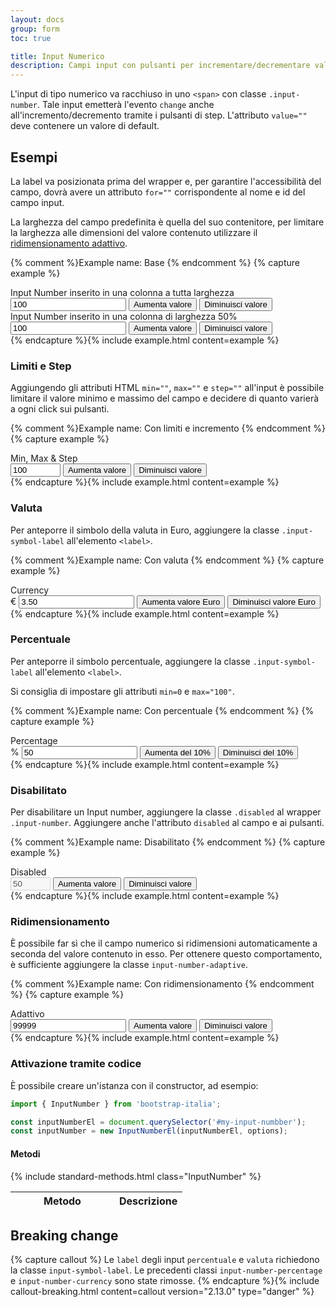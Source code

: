 ```yaml
---
layout: docs
group: form
toc: true

title: Input Numerico
description: Campi input con pulsanti per incrementare/decrementare valori numerici.
---
```


L'input di tipo numerico va racchiuso in uno `<span>` con classe `.input-number`.
Tale input emetterà l'evento `change` anche all'incremento/decremento tramite i pulsanti di step.
L'attributo `value=""` deve contenere un valore di default.

## Esempi

La label va posizionata prima del wrapper e, per garantire l'accessibilità del campo, dovrà avere un attributo `for=""` corrispondente al nome e id del campo input.

La larghezza del campo predefinita è quella del suo contenitore, per limitare la larghezza alle dimensioni del valore contenuto utilizzare il <a href="#ridimensionamento">ridimensionamento adattivo</a>.

{% comment %}Example name: Base {% endcomment %}
{% capture example %}
<div class="w-100">
  <div class="form-group">
    <label for="inputNumber" class="input-number-label active">Input Number inserito in una colonna a tutta larghezza</label>
    <div class="input-group input-number">
      <input type="number" class="form-control" data-bs-input id="inputNumber" name="inputNumber" value="100" step="any" />
      <span class="input-group-text align-buttons flex-column">
        <button class="input-number-add">
          <span class="visually-hidden">Aumenta valore</span>
        </button>
        <button class="input-number-sub">
          <span class="visually-hidden">Diminuisci valore</span>
        </button>
      </span>
    </div>
  </div>
</div>

<div class="w-50 mt-5">
  <div class="form-group">
    <label for="inputNumber1" class="input-number-label active">Input Number inserito in una colonna di larghezza 50%</label>
    <div class="input-group input-number">
      <input type="number" class="form-control" data-bs-input id="inputNumber1" name="inputNumber1" value="100" step="any" />
      <span class="input-group-text align-buttons flex-column">
        <button class="input-number-add">
          <span class="visually-hidden">Aumenta valore</span>
        </button>
        <button class="input-number-sub">
          <span class="visually-hidden">Diminuisci valore</span>
        </button>
      </span>
    </div>
  </div>
</div>
{% endcapture %}{% include example.html content=example %}

### Limiti e Step

Aggiungendo gli attributi HTML `min=""`, `max=""` e `step=""` all'input è possibile limitare il valore minimo e massimo del campo e decidere di quanto varierà a ogni click sui pulsanti.

{% comment %}Example name: Con limiti e incremento {% endcomment %}
{% capture example %}
<div>
  <div class="form-group">
    <label for="inputNumber2" class="input-number-label active">Min, Max & Step</label>
    <div class="input-group input-number">
      <input type="number" class="form-control" data-bs-input id="inputNumber2" name="inputNumber2" value="100" min="-2000" max="15000" step="500" />
      <span class="input-group-text align-buttons flex-column">
        <button class="input-number-add">
          <span class="visually-hidden">Aumenta valore</span>
        </button>
        <button class="input-number-sub">
          <span class="visually-hidden">Diminuisci valore</span>
        </button>
      </span>
    </div>
  </div>
</div>
{% endcapture %}{% include example.html content=example %}

### Valuta

Per anteporre il simbolo della valuta in Euro, aggiungere la classe `.input-symbol-label` all'elemento `<label>`.

{% comment %}Example name: Con valuta {% endcomment %}
{% capture example %}

<div>
  <div class="form-group">
    <label for="inputNumber3" class="input-symbol-label active">Currency</label>
    <div class="input-group input-number">
      <span class="input-group-text fw-semibold">€</span>
      <input type="number" class="form-control" data-bs-input id="inputNumber3" name="inputNumber3" step="any" value="3.50" min="0" />
      <span class="input-group-text align-buttons flex-column">
        <button class="input-number-add">
          <span class="visually-hidden">Aumenta valore Euro</span>
        </button>
        <button class="input-number-sub">
          <span class="visually-hidden">Diminuisci valore Euro</span>
        </button>
      </span>
    </div>
  </div>
</div>
{% endcapture %}{% include example.html content=example %}

### Percentuale

Per anteporre il simbolo percentuale, aggiungere la classe `.input-symbol-label` all'elemento `<label>`.

Si consiglia di impostare gli attributi `min=0` e `max="100"`.

{% comment %}Example name: Con percentuale {% endcomment %}
{% capture example %}
<div>
  <div class="form-group">
    <label for="inputNumber4" class="input-symbol-label active">Percentage</label>
    <div class="input-group input-number">
      <span class="input-group-text fw-semibold">%</span>
      <input type="number" class="form-control" data-bs-input id="inputNumber4" name="inputNumber4" value="50" min="0" max="100" step="any" />
      <span class="input-group-text align-buttons flex-column">
        <button class="input-number-add">
          <span class="visually-hidden">Aumenta del 10%</span>
        </button>
        <button class="input-number-sub">
          <span class="visually-hidden">Diminuisci del 10%</span>
        </button>
      </span>
    </div>
  </div>
</div>
{% endcapture %}{% include example.html content=example %}

### Disabilitato

Per disabilitare un Input number, aggiungere la classe `.disabled` al wrapper `.input-number`.
Aggiungere anche l'attributo `disabled` al campo e ai pulsanti.

{% comment %}Example name: Disabilitato {% endcomment %}
{% capture example %}
<div>
  <div class="form-group">
    <label for="inputNumber5" class="input-number-label active">Disabled</label>
    <div class="input-group input-number disabled">
      <input type="number" class="form-control" data-bs-input id="inputNumber5" name="inputNumber5" value="50" min="0" max="100" step="1" disabled />
      <span class="input-group-text align-buttons flex-column">
        <button class="input-number-add">
          <span class="visually-hidden">Aumenta valore</span>
        </button>
        <button class="input-number-sub">
          <span class="visually-hidden">Diminuisci valore</span>
        </button>
      </span>
    </div>
  </div>
</div>
{% endcapture %}{% include example.html content=example %}

### Ridimensionamento

È possibile far sì che il campo numerico si ridimensioni automaticamente a
seconda del valore contenuto in esso. Per ottenere questo comportamento, è
sufficiente aggiungere la classe `input-number-adaptive`.

{% comment %}Example name: Con ridimensionamento {% endcomment %}
{% capture example %}
<div class="w-100">
  <div class="form-group">
    <label for="inputNumber6" class="input-number-label active">Adattivo</label>
    <div class="input-group input-number input-number-adaptive">
      <input type="number" class="form-control" data-bs-input id="inputNumber6" name="inputNumber6" value="99999" step="any">
      <span class="input-group-text align-buttons flex-column">
        <button class="input-number-add">
          <span class="visually-hidden">Aumenta valore</span>
        </button>
        <button class="input-number-sub">
          <span class="visually-hidden">Diminuisci valore</span>
        </button>
      </span>
    </div>
  </div>
</div>
{% endcapture %}{% include example.html content=example %}

### Attivazione tramite codice

È possibile creare un'istanza con il constructor, ad esempio:

```js
import { InputNumber } from 'bootstrap-italia';

const inputNumberEl = document.querySelector('#my-input-numbber');
const inputNumber = new InputNumberEl(inputNumberEl, options);
```

#### Metodi

<div class="table-responsive">
  <table class="table table-bordered table-striped">
    <thead>
      <tr>
        <th style="width: 150px;">Metodo</th>
        <th>Descrizione</th>
      </tr>
    </thead>
    <tbody>
      {% include standard-methods.html class="InputNumber" %}
    </tbody>
  </table>
</div>


## Breaking change

{% capture callout %}
Le `label` degli input `percentuale` e `valuta` richiedono la classe `input-symbol-label`. 
Le precedenti classi `input-number-percentage` e `input-number-currency` sono state rimosse.
{% endcapture %}{% include callout-breaking.html content=callout version="2.13.0" type="danger" %}
